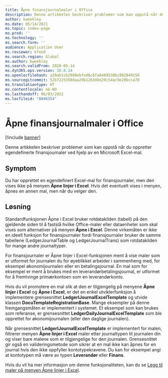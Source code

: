 ```yaml
---
title: Åpne finansjournalmaler i Office
description: Denne artikkelen beskriver problemer som kan oppstå når du oppretter egendefinerte finansjournaler ved hjelp av en Microsoft Excel-mal.
author: kweekley
ms.date: 05/14/2021
ms.topic: index-page
ms.prod: ''
ms.technology: ''
ms.search.form: ''
audience: Application User
ms.reviewer: kfend
ms.search.region: Global
ms.author: kweekley
ms.search.validFrom: 2020-05-14
ms.dyn365.ops.version: 10.0.14
ms.openlocfilehash: a29ab1cb2980ebfed6c6fa6409538bc802849156
ms.sourcegitcommit: 52b7225350daa29b1263d8e29c54ac9e20bcca70
ms.translationtype: HT
ms.contentlocale: nb-NO
ms.lasthandoff: 06/03/2022
ms.locfileid: "8896354"
---
```

# <a name="open-financial-journal-templates-in-office"></a>Åpne finansjournalmaler i Office

[!include [banner](../includes/banner.md)]

Denne artikkelen beskriver problemer som kan oppstå når du oppretter egendefinerte finansjournaler ved hjelp av en Microsoft Excel-mal.

## <a name="symptom"></a>Symptom

Du har opprettet en egendefinert Excel-mal for finansjournaler, men den vises ikke på menyen **Åpne linjer i Excel**. Hvis det eventuelt vises i menyen, åpnes en annen mal, men når du velger den.

## <a name="resolution"></a>Løsning

Standardfunksjonen Åpne i Excel bruker rotdatakilden (tabell) på den gjeldende siden til å fastslå hvilke Office-maler eller dataenheter som skal vises som alternativer på menyen **Åpne i Excel**. Denne virkemåten er ikke en ideell funksjon for finansjournaler fordi finansjournaler bruker de samme tabellene (LedgerJournalTable og LedgerJournalTrans) som rotdatakilden for mange andre journaltyper.

For finansjournaler er Åpne linjer i Excel-funksjonen ment å vise maler som er utformet for journalen du for øyeblikket arbeider i sammenheng med, for eksempel økonomijournalen eller en betalingsjournal. En mal som for eksempel er ment å brukes med en leverandørbetalingsjournal, er utformet for å fremtvinge primærkontoen som en leverandørkonto.

Hvis du vil promotere en mal slik at den er tilgjengelig på menyene **Åpne linjer i Excel** og **Åpne i Excel**, er det en enkel utviklerfunksjon å implementere grensesnittet **LedgerIJournalExcelTemplate** og utvide klassen **DocuTemplateRegistrationBase**. Mange eksempler på denne fremgangsmåten er implementert i systemet. Et eksempel som kan brukes som referanse, er grensesnittet **LedgerDailyJournalExcelTemplate** som ble opprettet for økonomijournalen (eller den daglige journalen).

Når grensesnittet **LedgerIJournalExcelTemplate** er implementert for malen, filtrerer menyen **Åpne linjer i Excel** maler etter journaltypen til journalen din og viser bare malene som er tilgjengelige for den journalen. Grensesnittet gir også en valideringsmetode som sikrer at en mal ikke kan åpnes for en journal hvis den ikke oppfyller kontotypekravene. Du kan for eksempel angi at kontotypen må være av typen **Leverandør** eller **Finans**.

Hvis du vil ha mer informasjon om denne funksjonaliteten, kan du se [Legg til maler på menyen Åpne linjer i Excel](../../fin-ops-core/dev-itpro/user-interface/add-templates-open-lines-excel-menu.md).
